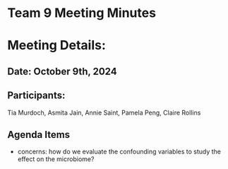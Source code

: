 # Team 9 Meeting Minutes 
# Meeting Details:
## Date: October 9th, 2024

## Participants:
Tia Murdoch, Asmita Jain, Annie Saint, Pamela Peng, Claire Rollins

## Agenda Items
- concerns: how do we evaluate the confounding variables to study the effect on the microbiome?
